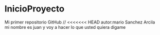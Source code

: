# InicioProyecto
Mi primer repositorio GitHub
//
<<<<<<< HEAD
autor:mario Sanchez Arcila
mi nombre es juan y voy a hacer lo que usted quiera digame


